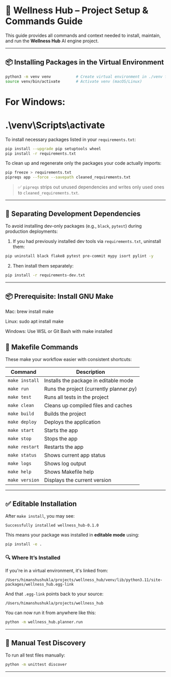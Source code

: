 # 🧘 Wellness Hub – Project Setup & Commands Guide

This guide provides all commands and context needed to install, maintain, and run the **Wellness Hub** AI engine project.

---

## 📦 Installing Packages in the Virtual Environment

```bash
python3 -m venv venv           # Create virtual environment in ./venv folder
source venv/bin/activate       # Activate venv (macOS/Linux)
```

# For Windows:
# .\venv\Scripts\activate


To install necessary packages listed in your `requirements.txt`:

```bash
pip install --upgrade pip setuptools wheel
pip install -r requirements.txt
```

To clean up and regenerate only the packages your code actually imports:

```bash
pip freeze > requirements.txt
pipreqs app --force --savepath cleaned_requirements.txt
```

> ✅ `pipreqs` strips out unused dependencies and writes only used ones to `cleaned_requirements.txt`.

---

## 🧪 Separating Development Dependencies

To avoid installing dev-only packages (e.g., `black`, `pytest`) during production deployments:

1. If you had previously installed dev tools via `requirements.txt`, uninstall them:

```bash
pip uninstall black flake8 pytest pre-commit mypy isort pylint -y
```

2. Then install them separately:

```bash
pip install -r requirements-dev.txt
```

---

## 📦 Prerequisite: Install GNU Make

Mac:
  brew install make

Linux:
  sudo apt install make

Windows:
  Use WSL or Git Bash with make installed

## 🧰 Makefile Commands

These make your workflow easier with consistent shortcuts:

| Command         | Description                                 |
|----------------|---------------------------------------------|
| `make install` | Installs the package in editable mode       |
| `make run`     | Runs the project (currently planner.py)     |
| `make test`    | Runs all tests in the project               |
| `make clean`   | Cleans up compiled files and caches         |
| `make build`   | Builds the project                          |
| `make deploy`  | Deploys the application                     |
| `make start`   | Starts the app                              |
| `make stop`    | Stops the app                               |
| `make restart` | Restarts the app                            |
| `make status`  | Shows current app status                    |
| `make logs`    | Shows log output                            |
| `make help`    | Shows Makefile help                         |
| `make version` | Displays the current version                |

---

## ✅ Editable Installation

After `make install`, you may see:

```
Successfully installed wellness_hub-0.1.0
```

This means your package was installed in **editable mode** using:

```bash
pip install -e .
```

### 🔍 Where It’s Installed

If you're in a virtual environment, it's linked from:

```
/Users/himanshushukla/projects/wellness_hub/venv/lib/python3.11/site-packages/wellness_hub.egg-link
```

And that `.egg-link` points back to your source:

```
/Users/himanshushukla/projects/wellness_hub
```

You can now run it from anywhere like this:

```bash
python -m wellness_hub.planner.run
```

---

## 🧪 Manual Test Discovery

To run all test files manually:

```bash
python -m unittest discover
```

---
